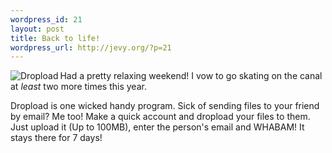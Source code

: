 ```yaml
--- 
wordpress_id: 21
layout: post
title: Back to life!
wordpress_url: http://jevy.org/?p=21
---
```

<img src="http://www.dropload.com/images/drop-parachute-large.jpg" alt="Dropload" align=left />Had a pretty relaxing weekend!  I vow to go skating on the canal at _least_ two more times this year.

Dropload is one wicked handy program.  Sick of sending files to your friend by email?  Me too!  Make a quick account and dropload your files to them.  Just upload it (Up to 100MB), enter the person's email and WHABAM!  It stays there for 7 days!
